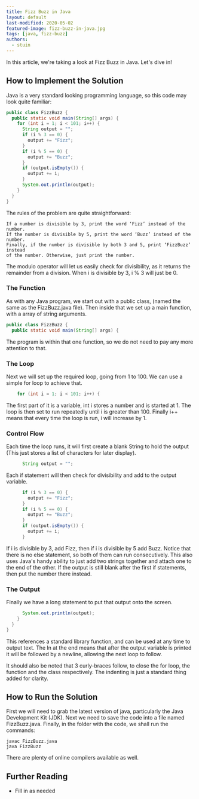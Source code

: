 ```yaml
---
title: Fizz Buzz in Java
layout: default
last-modified: 2020-05-02
featured-image: fizz-buzz-in-java.jpg
tags: [java, fizz-buzz]
authors:
  - stuin
---
```


In this article, we're taking a look at Fizz Buzz in Java. Let's dive in!

## How to Implement the Solution

Java is a very standard looking programming language, so this code may look quite familiar:

```java
public class FizzBuzz {
  public static void main(String[] args) {
    for (int i = 1; i < 101; i++) {
      String output = "";
      if (i % 3 == 0) {
        output += "Fizz";
      }
      if (i % 5 == 0) {
        output += "Buzz";
      }
      if (output.isEmpty()) {
        output += i;
      }
      System.out.println(output);
    }
  }
}
```

The rules of the problem are quite straightforward:

    If a number is divisible by 3, print the word ‘Fizz’ instead of the number.
    If the number is divisible by 5, print the word ‘Buzz’ instead of the number.
    Finally, if the number is divisible by both 3 and 5, print ‘FizzBuzz’ instead
    of the number. Otherwise, just print the number.

The modulo operator will let us easily check for divisibility, as it returns the remainder
from a division. When i is divisible by 3, i % 3 will just be 0.

### The Function

As with any Java program, we start out with a public class, (named the same as the
FizzBuzz.java file). Then inside that we set up a main function, with a array of string arguments.

```java
public class FizzBuzz {
  public static void main(String[] args) {
```

The program is within that one function, so we do not need to pay any more attention to that.

### The Loop

Next we will set up the required loop, going from 1 to 100. We can use a simple for
loop to achieve that.

```java
    for (int i = 1; i < 101; i++) {
```

The first part of it is a variable, int i stores a number and is started at 1.
The loop is then set to run repeatedly until i is greater than 100. Finally i++ means
that every time the loop is run, i will increase by 1.

### Control Flow

Each time the loop runs, it will first create a blank String to hold the output
(This just stores a list of characters for later display).

```java
      String output = "";
```

Each if statement will then check for divisibility and add to the output variable.

```java
      if (i % 3 == 0) {
        output += "Fizz";
      }
      if (i % 5 == 0) {
        output += "Buzz";
      }
      if (output.isEmpty()) {
        output += i;
      }
```

If i is divisible by 3, add Fizz, then if i is divisible by 5 add Buzz. Notice
that there is no else statement, so both of them can run consecutively. This
also uses Java's handy ability to just add two strings together and attach one
to the end of the other. If the output is still blank after the first if
statements, then put the number there instead.

### The Output

Finally we have a long statement to put that output onto the screen.

```java
      System.out.println(output);
    }
  }
}
```

This references a standard library function, and can be used at any time to output
text. The ln at the end means that after the output variable is printed it will
be followed by a newline, allowing the next loop to follow.

It should also be noted that 3 curly-braces follow, to close the for loop, the
function and the class respectively. The indenting is just a standard thing added
for clarity.

## How to Run the Solution

First we will need to grab the latest version of java, particularly the Java
Development Kit (JDK). Next we need to save the code into a file named
FizzBuzz.java. Finally, in the folder with the code, we shall run the commands:

```console
javac FizzBuzz.java
java FizzBuzz
```

There are plenty of online compilers available as well.

## Further Reading

- Fill in as needed
